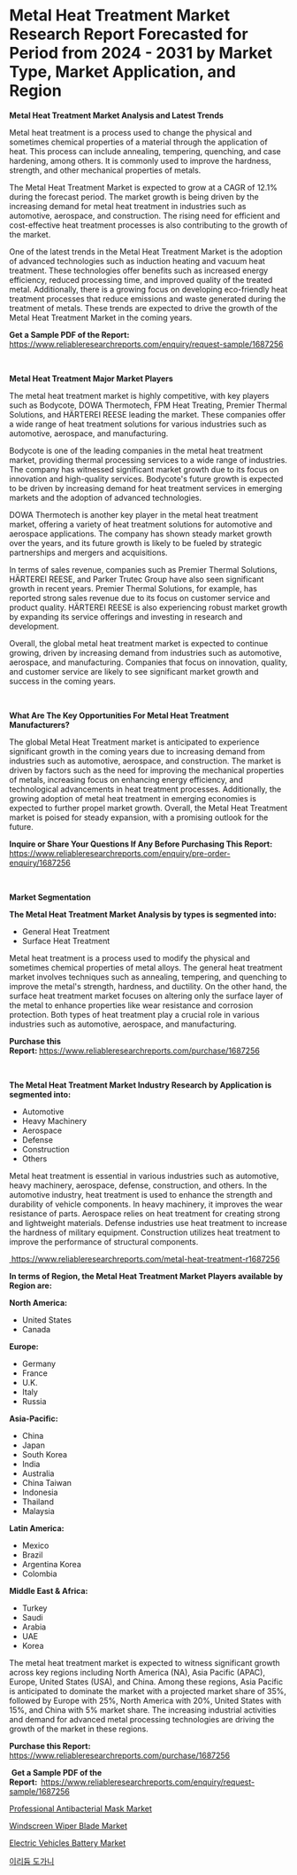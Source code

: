 <p><h1>Metal Heat Treatment Market Research Report Forecasted for Period from 2024 -  2031 by Market Type, Market Application, and Region</h1></p><p><strong>Metal Heat Treatment Market Analysis and Latest Trends</strong></p>
<p><p>Metal heat treatment is a process used to change the physical and sometimes chemical properties of a material through the application of heat. This process can include annealing, tempering, quenching, and case hardening, among others. It is commonly used to improve the hardness, strength, and other mechanical properties of metals.</p><p>The Metal Heat Treatment Market is expected to grow at a CAGR of 12.1% during the forecast period. The market growth is being driven by the increasing demand for metal heat treatment in industries such as automotive, aerospace, and construction. The rising need for efficient and cost-effective heat treatment processes is also contributing to the growth of the market.</p><p>One of the latest trends in the Metal Heat Treatment Market is the adoption of advanced technologies such as induction heating and vacuum heat treatment. These technologies offer benefits such as increased energy efficiency, reduced processing time, and improved quality of the treated metal. Additionally, there is a growing focus on developing eco-friendly heat treatment processes that reduce emissions and waste generated during the treatment of metals. These trends are expected to drive the growth of the Metal Heat Treatment Market in the coming years.</p></p>
<p><strong>Get a Sample PDF of the Report:&nbsp;</strong> <a href="https://www.reliableresearchreports.com/enquiry/request-sample/1687256">https://www.reliableresearchreports.com/enquiry/request-sample/1687256</a></p>
<p>&nbsp;</p>
<p><strong>Metal Heat Treatment Major Market Players</strong></p>
<p><p>The metal heat treatment market is highly competitive, with key players such as Bodycote, DOWA Thermotech, FPM Heat Treating, Premier Thermal Solutions, and HÄRTEREI REESE leading the market. These companies offer a wide range of heat treatment solutions for various industries such as automotive, aerospace, and manufacturing.</p><p>Bodycote is one of the leading companies in the metal heat treatment market, providing thermal processing services to a wide range of industries. The company has witnessed significant market growth due to its focus on innovation and high-quality services. Bodycote's future growth is expected to be driven by increasing demand for heat treatment services in emerging markets and the adoption of advanced technologies.</p><p>DOWA Thermotech is another key player in the metal heat treatment market, offering a variety of heat treatment solutions for automotive and aerospace applications. The company has shown steady market growth over the years, and its future growth is likely to be fueled by strategic partnerships and mergers and acquisitions.</p><p>In terms of sales revenue, companies such as Premier Thermal Solutions, HÄRTEREI REESE, and Parker Trutec Group have also seen significant growth in recent years. Premier Thermal Solutions, for example, has reported strong sales revenue due to its focus on customer service and product quality. HÄRTEREI REESE is also experiencing robust market growth by expanding its service offerings and investing in research and development.</p><p>Overall, the global metal heat treatment market is expected to continue growing, driven by increasing demand from industries such as automotive, aerospace, and manufacturing. Companies that focus on innovation, quality, and customer service are likely to see significant market growth and success in the coming years.</p></p>
<p>&nbsp;</p>
<p><strong>What Are The Key Opportunities For Metal Heat Treatment Manufacturers?</strong></p>
<p><p>The global Metal Heat Treatment market is anticipated to experience significant growth in the coming years due to increasing demand from industries such as automotive, aerospace, and construction. The market is driven by factors such as the need for improving the mechanical properties of metals, increasing focus on enhancing energy efficiency, and technological advancements in heat treatment processes. Additionally, the growing adoption of metal heat treatment in emerging economies is expected to further propel market growth. Overall, the Metal Heat Treatment market is poised for steady expansion, with a promising outlook for the future.</p></p>
<p><strong>Inquire or Share Your Questions If Any Before Purchasing This Report:</strong> <a href="https://www.reliableresearchreports.com/enquiry/pre-order-enquiry/1687256">https://www.reliableresearchreports.com/enquiry/pre-order-enquiry/1687256</a></p>
<p>&nbsp;</p>
<p><strong>Market Segmentation</strong></p>
<p><strong>The Metal Heat Treatment Market Analysis by types is segmented into:</strong></p>
<p><ul><li>General Heat Treatment</li><li>Surface Heat Treatment</li></ul></p>
<p><p>Metal heat treatment is a process used to modify the physical and sometimes chemical properties of metal alloys. The general heat treatment market involves techniques such as annealing, tempering, and quenching to improve the metal's strength, hardness, and ductility. On the other hand, the surface heat treatment market focuses on altering only the surface layer of the metal to enhance properties like wear resistance and corrosion protection. Both types of heat treatment play a crucial role in various industries such as automotive, aerospace, and manufacturing.</p></p>
<p><strong>Purchase this Report:&nbsp;</strong><a href="https://www.reliableresearchreports.com/purchase/1687256">https://www.reliableresearchreports.com/purchase/1687256</a></p>
<p>&nbsp;</p>
<p><strong>The Metal Heat Treatment Market Industry Research by Application is segmented into:</strong></p>
<p><ul><li>Automotive</li><li>Heavy Machinery</li><li>Aerospace</li><li>Defense</li><li>Construction</li><li>Others</li></ul></p>
<p><p>Metal heat treatment is essential in various industries such as automotive, heavy machinery, aerospace, defense, construction, and others. In the automotive industry, heat treatment is used to enhance the strength and durability of vehicle components. In heavy machinery, it improves the wear resistance of parts. Aerospace relies on heat treatment for creating strong and lightweight materials. Defense industries use heat treatment to increase the hardness of military equipment. Construction utilizes heat treatment to improve the performance of structural components.</p></p>
<p><a href="https://www.reliableresearchreports.com/metal-heat-treatment-r1687256">&nbsp;https://www.reliableresearchreports.com/metal-heat-treatment-r1687256</a></p>
<p><strong>In terms of Region, the Metal Heat Treatment Market Players available by Region are:</strong></p>
<p>
    <p> <strong> North America: </strong>
        <ul>
            <li>United States</li>
            <li>Canada</li>
        </ul>
        </p> 
    <p> <strong> Europe: </strong>
        <ul>
            <li>Germany</li>
            <li>France</li>
            <li>U.K.</li>
            <li>Italy</li>
            <li>Russia</li>
        </ul>
        </p> 
    <p> <strong> Asia-Pacific: </strong>
        <ul>
            <li>China</li>
            <li>Japan</li>
            <li>South Korea</li>
            <li>India</li>
            <li>Australia</li>
            <li>China Taiwan</li>
            <li>Indonesia</li>
            <li>Thailand</li>
            <li>Malaysia</li>
        </ul>
        </p> 
    <p> <strong> Latin America: </strong>
        <ul>
            <li>Mexico</li>
            <li>Brazil</li>
            <li>Argentina Korea</li>
            <li>Colombia</li>
        </ul>
        </p> 
    <p> <strong> Middle East & Africa: </strong>
        <ul>
            <li>Turkey</li>
            <li>Saudi</li>
            <li>Arabia</li>
            <li>UAE</li>
            <li>Korea</li>
        </ul>
    </p>
    </p>
<p><p>The metal heat treatment market is expected to witness significant growth across key regions including North America (NA), Asia Pacific (APAC), Europe, United States (USA), and China. Among these regions, Asia Pacific is anticipated to dominate the market with a projected market share of 35%, followed by Europe with 25%, North America with 20%, United States with 15%, and China with 5% market share. The increasing industrial activities and demand for advanced metal processing technologies are driving the growth of the market in these regions.</p></p>
<p><strong>Purchase this Report: </strong><a href="https://www.reliableresearchreports.com/purchase/1687256">https://www.reliableresearchreports.com/purchase/1687256</a></p>
<p>&nbsp;<strong>Get a Sample PDF of the Report:&nbsp;&nbsp;</strong><a href="https://www.reliableresearchreports.com/enquiry/request-sample/1687256">https://www.reliableresearchreports.com/enquiry/request-sample/1687256</a></p>
<p><strong></strong></p>
<p><p><a href="https://github.com/temeroso029/Market-Research-Report-List-1/blob/main/professional-antibacterial-mask-market.md">Professional Antibacterial Mask Market</a></p><p><a href="https://medium.com/@bartlakin73/windscreen-wiper-blade-market-outlook-and-forecast-from-2024-to-2031-1217f22603c4">Windscreen Wiper Blade Market</a></p><p><a href="https://medium.com/@cathymaggio15/insights-into-the-electric-vehicles-battery-market-market-players-market-size-geographical-cf3af0b57f86">Electric Vehicles Battery Market</a></p><p><a href="https://github.com/khytkeqagplkzqvh/Market-Research-Report-List-3/blob/main/94972365426.md">이리듐 도가니</a></p></p>